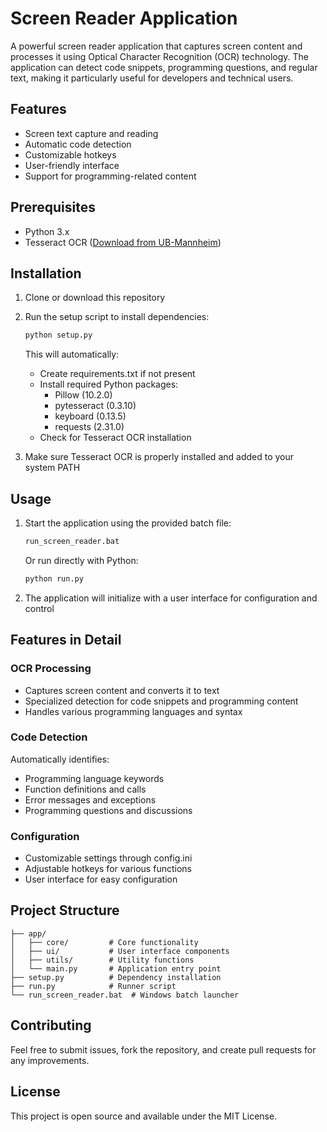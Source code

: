 # Screen Reader Application

A powerful screen reader application that captures screen content and processes it using Optical Character Recognition (OCR) technology. The application can detect code snippets, programming questions, and regular text, making it particularly useful for developers and technical users.

## Features

- Screen text capture and reading
- Automatic code detection
- Customizable hotkeys
- User-friendly interface
- Support for programming-related content

## Prerequisites

- Python 3.x
- Tesseract OCR ([Download from UB-Mannheim](https://github.com/UB-Mannheim/tesseract/wiki))

## Installation

1. Clone or download this repository
2. Run the setup script to install dependencies:
   ```bash
   python setup.py
   ```
   This will automatically:
   - Create requirements.txt if not present
   - Install required Python packages:
     - Pillow (10.2.0)
     - pytesseract (0.3.10)
     - keyboard (0.13.5)
     - requests (2.31.0)
   - Check for Tesseract OCR installation

3. Make sure Tesseract OCR is properly installed and added to your system PATH

## Usage

1. Start the application using the provided batch file:
   ```bash
   run_screen_reader.bat
   ```
   Or run directly with Python:
   ```bash
   python run.py
   ```

2. The application will initialize with a user interface for configuration and control

## Features in Detail

### OCR Processing
- Captures screen content and converts it to text
- Specialized detection for code snippets and programming content
- Handles various programming languages and syntax

### Code Detection
Automatically identifies:
- Programming language keywords
- Function definitions and calls
- Error messages and exceptions
- Programming questions and discussions

### Configuration
- Customizable settings through config.ini
- Adjustable hotkeys for various functions
- User interface for easy configuration

## Project Structure

```
├── app/
│   ├── core/         # Core functionality
│   ├── ui/           # User interface components
│   ├── utils/        # Utility functions
│   └── main.py       # Application entry point
├── setup.py          # Dependency installation
├── run.py            # Runner script
└── run_screen_reader.bat  # Windows batch launcher
```

## Contributing

Feel free to submit issues, fork the repository, and create pull requests for any improvements.

## License

This project is open source and available under the MIT License.

